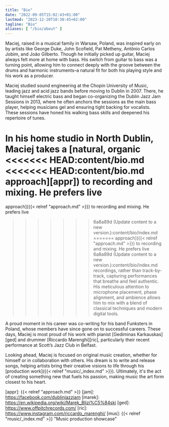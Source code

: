 ```yaml
---
title: "Bio"
date: "2022-09-05T15:02:43+01:00"
lastmod: "2023-12-20T10:30:45+02:00"
tagline: "Bio"
aliases: [ "/bio/about" ]
---
```


Maciej, raised in a musical family in Warsaw, Poland, was inspired early on by
artists like George Duke, John Scofield, Pat Metheny, Antônio Carlos Jobim, and
João Gilberto. Though he initially picked up guitar, Maciej always felt more at
home with bass. His switch from guitar to bass was a turning point, allowing him
to connect deeply with the groove between the drums and harmonic
instruments&ndash;a natural fit for both his playing style and his work as a
producer.

Maciej studied sound engineering at the Chopin University of Music, leading jazz
and acid jazz bands before moving to Dublin in 2007. There, he taught himself
electric bass and began co-organizing the Dublin Jazz Jam Sessions in 2013,
where he often anchors the sessions as the main bass player, helping musicians
gel and ensuring tight backing for vocalists. These sessions have honed his
walking bass skills and deepened his repertoire of tunes.

In his home studio in North Dublin, Maciej takes a [natural, organic
<<<<<<< HEAD:content/bio.md
<<<<<<< HEAD:content/bio.md
approach][appr]) to recording and mixing. He prefers live
=======
approach]({{< relref "approach.md" >}}) to recording and mixing. He prefers live
>>>>>>> 6a8a89d (Update content to a new version.):content/bio/index.md
=======
approach]({{< relref "approach.md" >}}) to recording and mixing. He prefers live
>>>>>>> 6a8a89d (Update content to a new version.):content/bio/index.md
recordings, rather than track-by-track, capturing performances that breathe and
feel authentic. His meticulous attention to microphone placement, phase
alignment, and ambience allows him to mix with a blend of classical techniques
and modern digital tools.

A proud moment in his career was co-writing for his band Funksters in Poland,
whose members have since gone on to successful careers. These days, Maciej is
most proud of his work with pianist [Gediminas Karkauskas][ged] and drummer
[Riccardo Marenghi][ric], particularly their recent performance at Scott’s Jazz
Club in Belfast.

Looking ahead, Maciej is focused on original music creation, whether for himself
or in collaboration with others. His dream is to write and release songs,
helping artists bring their creative visions to life through his [production
work]({{< relref "music/_index.md" >}}). Ultimately, it's the act of creating
something new that fuels his passion, making music the art form closest to his
heart.

[appr]: {{< relref "approach.md" >}}
[jam]: https://facebook.com/dublinjazzjam
[marek]: https://en.wikipedia.org/wiki/Marek_Blizi%C5%84ski
[ged]: https://www.offpitchrecords.com/
[ric]: https://www.instagram.com/riccardo_marenghi/
[mus]: {{< relref "music/_index.md" >}} "Music production showcase"
